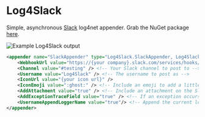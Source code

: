 Log4Slack
=========

Simple, asynchronous [Slack](https://slack.com/) log4net appender. Grab the NuGet package [here](https://www.nuget.org/packages/Log4Slack/).

![Example Log4Slack output](ExampleOutput.png)

```xml
<appender name="SlackAppender" type="Log4Slack.SlackAppender, Log4Slack">
	<WebhookUrl value="https://{your company}.slack.com/services/hooks/incoming-webhook?token={your token}" /> <!-- Your Slack webhook URL -->
	<Channel value="#testing" /> <!-- Your Slack channel to post to -->
	<Username value="Log4Slack" /> <!-- The username to post as -->
	<IconUrl value="{your icon url}" />
	<IconEmoji value=":ghost:" /> <!-- Include an emoji to add a little character to your message -->
	<AddAttachment value="true" /> <!-- Include an attachment on the Slack message with additional details -->
	<AddExceptionTraceField value="true" /> <!-- If an exception occurs, add its trace as a field on the message attachment -->
	<UsernameAppendLoggerName value="true"/> <!-- Append the current logger name to the Slack username -->
</appender>
```
